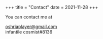 +++
title = "Contact"
date = 2021-11-28
+++

You can contact me at

oshriaplayer@gmail.com \
infantile cosmist#8136
